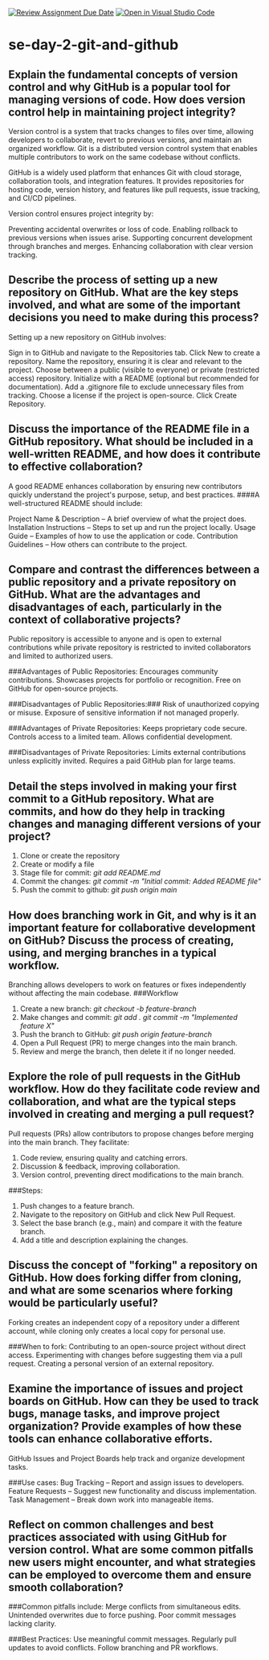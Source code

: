 [![Review Assignment Due Date](https://classroom.github.com/assets/deadline-readme-button-22041afd0340ce965d47ae6ef1cefeee28c7c493a6346c4f15d667ab976d596c.svg)](https://classroom.github.com/a/8wgCKhpZ)
[![Open in Visual Studio Code](https://classroom.github.com/assets/open-in-vscode-2e0aaae1b6195c2367325f4f02e2d04e9abb55f0b24a779b69b11b9e10269abc.svg)](https://classroom.github.com/online_ide?assignment_repo_id=18394428&assignment_repo_type=AssignmentRepo)
# se-day-2-git-and-github
## Explain the fundamental concepts of version control and why GitHub is a popular tool for managing versions of code. How does version control help in maintaining project integrity?
Version control is a system that tracks changes to files over time, allowing developers to collaborate, revert to previous versions, and maintain an organized workflow. Git is a distributed version control system that enables multiple contributors to work on the same codebase without conflicts.

GitHub is a widely used platform that enhances Git with cloud storage, collaboration tools, and integration features. It provides repositories for hosting code, version history, and features like pull requests, issue tracking, and CI/CD pipelines.

Version control ensures project integrity by:

Preventing accidental overwrites or loss of code.
Enabling rollback to previous versions when issues arise.
Supporting concurrent development through branches and merges.
Enhancing collaboration with clear version tracking.

## Describe the process of setting up a new repository on GitHub. What are the key steps involved, and what are some of the important decisions you need to make during this process?
Setting up a new repository on GitHub involves:

Sign in to GitHub and navigate to the Repositories tab.
Click New to create a repository.
Name the repository, ensuring it is clear and relevant to the project.
Choose between a public (visible to everyone) or private (restricted access) repository.
Initialize with a README (optional but recommended for documentation).
Add a .gitignore file to exclude unnecessary files from tracking.
Choose a license if the project is open-source.
Click Create Repository.
## Discuss the importance of the README file in a GitHub repository. What should be included in a well-written README, and how does it contribute to effective collaboration?
A good README enhances collaboration by ensuring new contributors quickly understand the project's purpose, setup, and best practices.
####A well-structured README should include:

Project Name & Description – A brief overview of what the project does.
Installation Instructions – Steps to set up and run the project locally.
Usage Guide – Examples of how to use the application or code.
Contribution Guidelines – How others can contribute to the project.
## Compare and contrast the differences between a public repository and a private repository on GitHub. What are the advantages and disadvantages of each, particularly in the context of collaborative projects?
Public repository is accessible to anyone and is open to external contributions while private repository is restricted to invited collaborators and limited to authorized users.

###Advantages of Public Repositories:
Encourages community contributions.
Showcases projects for portfolio or recognition.
Free on GitHub for open-source projects.

###Disadvantages of Public Repositories:###
Risk of unauthorized copying or misuse.
Exposure of sensitive information if not managed properly.

###Advantages of Private Repositories:
Keeps proprietary code secure.
Controls access to a limited team.
Allows confidential development.

###Disadvantages of Private Repositories:
Limits external contributions unless explicitly invited.
Requires a paid GitHub plan for large teams.

## Detail the steps involved in making your first commit to a GitHub repository. What are commits, and how do they help in tracking changes and managing different versions of your project?
1. Clone or create the repository
2. Create or modify a file
3. Stage file for commit: *git add README.md*
4. Commit the changes: *git commit -m "Initial commit: Added README file"*
5. Push the commit to github: *git push origin main*

## How does branching work in Git, and why is it an important feature for collaborative development on GitHub? Discuss the process of creating, using, and merging branches in a typical workflow.
Branching allows developers to work on features or fixes independently without affecting the main codebase.
###Workflow
1. Create a new branch: *git checkout -b feature-branch*
2. Make changes and commit: *git add .*
                            *git commit -m "Implemented feature X"*
3. Push the branch to GitHub: *git push origin feature-branch*
4. Open a Pull Request (PR) to merge changes into the main branch.
5. Review and merge the branch, then delete it if no longer needed.

## Explore the role of pull requests in the GitHub workflow. How do they facilitate code review and collaboration, and what are the typical steps involved in creating and merging a pull request?
Pull requests (PRs) allow contributors to propose changes before merging into the main branch. They facilitate:

1. Code review, ensuring quality and catching errors.
2. Discussion & feedback, improving collaboration.
3. Version control, preventing direct modifications to the main branch.

###Steps:
1. Push changes to a feature branch.
2. Navigate to the repository on GitHub and click New Pull Request.
3. Select the base branch (e.g., main) and compare it with the feature branch.
4. Add a title and description explaining the changes.



## Discuss the concept of "forking" a repository on GitHub. How does forking differ from cloning, and what are some scenarios where forking would be particularly useful?
Forking creates an independent copy of a repository under a different account, while cloning only creates a local copy for personal use.

###When to fork:
Contributing to an open-source project without direct access.
Experimenting with changes before suggesting them via a pull request.
Creating a personal version of an external repository.
## Examine the importance of issues and project boards on GitHub. How can they be used to track bugs, manage tasks, and improve project organization? Provide examples of how these tools can enhance collaborative efforts.
GitHub Issues and Project Boards help track and organize development tasks.

###Use cases:
Bug Tracking – Report and assign issues to developers.
Feature Requests – Suggest new functionality and discuss implementation.
Task Management – Break down work into manageable items.
## Reflect on common challenges and best practices associated with using GitHub for version control. What are some common pitfalls new users might encounter, and what strategies can be employed to overcome them and ensure smooth collaboration?

###Common pitfalls include:
Merge conflicts from simultaneous edits.
Unintended overwrites due to force pushing.
Poor commit messages lacking clarity.

###Best Practices:
Use meaningful commit messages.
Regularly pull updates to avoid conflicts.
Follow branching and PR workflows.
